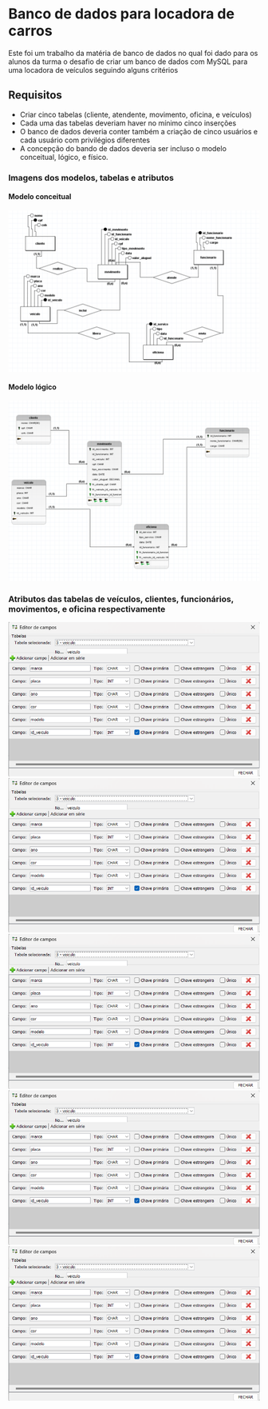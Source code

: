 # Banco de dados para locadora de carros

Este foi um trabalho da matéria de banco de dados no qual foi dado para os alunos da turma o desafio de criar um banco de dados com MySQL para uma locadora de veículos seguindo alguns critérios

## Requisitos
 - Criar cinco tabelas (cliente, atendente, movimento, oficina, e veículos)
 - Cada uma das tabelas deveriam haver no mínimo cinco inserções
 - O banco de dados deveria conter também a criação de cinco usuários e cada usuário com privilégios diferentes
 - A concepção do bando de dados deveria ser incluso o modelo conceitual, lógico, e físico.

### Imagens dos modelos, tabelas e atributos

#### Modelo conceitual
![Modelo conceitual](Modelo_conceitual.png)

#### Modelo lógico
![Modelo logico](Modelo_logico.png)

### Atributos das tabelas de veículos, clientes, funcionários, movimentos, e oficina respectivamente
![atributos veículos](atributos_veiculo.png)
![atributos veículos](atributos_veiculo.png)
![atributos veículos](atributos_veiculo.png)
![atributos veículos](atributos_veiculo.png)
![atributos veículos](atributos_veiculo.png)
